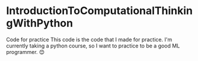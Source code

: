 # IntroductionToComputationalThinkingWithPython
Code for practice
This code is the code that I made for practice.
I'm currently taking a python course, so I want to practice to be a good ML programmer. 😊
